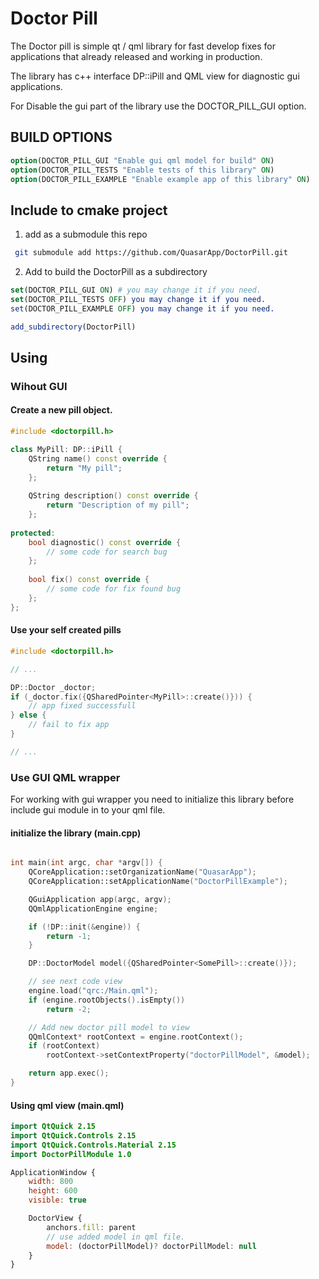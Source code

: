 # Doctor Pill
The Doctor pill is simple qt / qml library for fast develop fixes for applications that already released and working in production. 

The library has c++ interface DP::iPill and QML view for diagnostic gui applications.

For Disable the gui part of the library use the DOCTOR_PILL_GUI option.

## BUILD OPTIONS

``` cmake 
option(DOCTOR_PILL_GUI "Enable gui qml model for build" ON)
option(DOCTOR_PILL_TESTS "Enable tests of this library" ON)
option(DOCTOR_PILL_EXAMPLE "Enable example app of this library" ON)
```


## Include to cmake project

1. add as a submodule this repo 

``` bash
 git submodule add https://github.com/QuasarApp/DoctorPill.git
```

2. Add to build the DoctorPill as a subdirectory

``` cmake
set(DOCTOR_PILL_GUI ON) # you may change it if you need.
set(DOCTOR_PILL_TESTS OFF) you may change it if you need.
set(DOCTOR_PILL_EXAMPLE OFF) you may change it if you need.

add_subdirectory(DoctorPill)
```

## Using 

### Wihout GUI


#### Create a new pill object.

```cpp
#include <doctorpill.h>

class MyPill: DP::iPill {
    QString name() const override {
        return "My pill";
    };
    
    QString description() const override {
        return "Description of my pill";
    };
    
protected:
    bool diagnostic() const override {
        // some code for search bug
    };
    
    bool fix() const override {
        // some code for fix found bug
    };
}; 
```

#### Use your self created pills


```cpp
#include <doctorpill.h>

// ...

DP::Doctor _doctor;
if (_doctor.fix({QSharedPointer<MyPill>::create()})) {
    // app fixed successfull
} else {
    // fail to fix app
}

// ...
```



### Use GUI QML wrapper

For working with gui wrapper you need to initialize this library before include gui module in to your qml file.


#### initialize the library (main.cpp)

``` cpp

int main(int argc, char *argv[]) {
    QCoreApplication::setOrganizationName("QuasarApp");
    QCoreApplication::setApplicationName("DoctorPillExample");

    QGuiApplication app(argc, argv);
    QQmlApplicationEngine engine;

    if (!DP::init(&engine)) {
        return -1;
    }

    DP::DoctorModel model({QSharedPointer<SomePill>::create()});

    // see next code view 
    engine.load("qrc:/Main.qml");
    if (engine.rootObjects().isEmpty())
        return -2;

    // Add new doctor pill model to view
    QQmlContext* rootContext = engine.rootContext();
    if (rootContext)
        rootContext->setContextProperty("doctorPillModel", &model);

    return app.exec();
}


```


#### Using qml view (main.qml)


```qml
import QtQuick 2.15
import QtQuick.Controls 2.15
import QtQuick.Controls.Material 2.15
import DoctorPillModule 1.0

ApplicationWindow {
    width: 800
    height: 600
    visible: true

    DoctorView {
        anchors.fill: parent
        // use added model in qml file.
        model: (doctorPillModel)? doctorPillModel: null
    }
}

```
